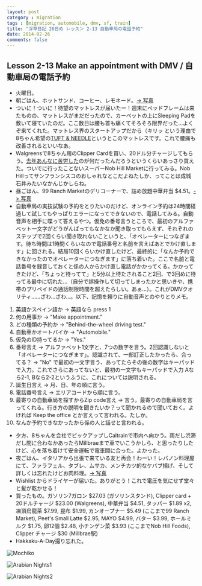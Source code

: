 ```yaml
---
layout: post
category : migration
tags : [migration, automobile, dmv, sf, train]
title: "浮草日記 26日め レッスン 2-13 自動車局の電話予約"
date: 2014-02-26
comments: false
---
```


## Lesson 2-13 Make an appointment with DMV / 自動車局の電話予約

* 火曜日。 &nbsp; 
* 朝ごはん、ホットサンド、コーヒー、レモネード。[-> 写真](http://instagram.com/p/k99UwilDR-/) &nbsp; 
* ついに！ついに！待望のマットレスが届いたー！週末にベッドフレームは来たものの、マットレスがまだだったので、カーペットの上にSleeping Padを敷いて寝ていたのだ。ここ数日は腰も首も痛くてそろそろ限界だった…よくぞ来てくれた。マットレス界のスタートアップだから（キリッ という理由で8ちゃん希望の[TUFT & NEEDLE](https://www.tuftandneedle.com/)というとこのマットレスです。これで腰痛も改善されるといいなあ。
* Walgreensで8ちゃん用のClipper Cardを買い、20ドル分チャージしてもらう。[去年あんなに苦労した](/2013/02/16-sftrip2.html)のが何だったんだろうというくらいあっさり買えた。ついでに行ったことないスーパーNob Hill Marketに行ってみる。Nob Hillってサンフランシスコのおしゃれなとこだよねたしか、ってことは成城石井みたいなかんじかしらね。  
* 昼ごはん、99 Ranch Marketのデリコーナーで、詰め放題中華弁当 $4.51。[-> 写真](http://instagram.com/p/k99bpYFDSK/)
* 自動車局の実技試験の予約をとりたいのだけど、オンライン予約は24時間経過して試してもやっぱりエラーになってできないので、電話してみる。自動音声を相手に喋って答えるやつ。仮免の番号言うところで、最初のアルファベット一文字がどうがんばってもなかなか聞き取ってもらえず、それぞれのステップで2回くらい聞き取れないこというと、「オペレーターにつなぎます。待ち時間は1時間くらいなので電話番号と名前を言えばあとでかけ直します」に回される。結局10回くらいかけ直したけど、最終的に「なんか予約できなかったのでオペレーターにつなぎます」に落ち着いた。ここで名前と電話番号を録音しておくと係の人からかけ直し電話がかかってくる。かかってきたけど、「ちょっと待ってて」と5分以上待たされること2回、で3回めに待ってる最中に切れた…（自分で誤操作して切ってしまったかと思いきや、携帯のプリペイドの通話制限時間を超えたらしい。あぁ…）。これがDMVクオリティ……ざわ…ざわ…。以下、記憶を頼りに自動音声とのやりとりメモ。
1. 英語かスペイン語か -> 英語なら press 1 
2. 何の用事か -> "Make appointment." 
3. どの種類の予約か -> "Behind-the-wheel driving test." 
4. 自動車かオートバイか -> "Automobile." 
5. 仮免のID持ってるか -> "Yes." 
6. 番号言え -> アルファベット1文字と、7つの数字を言う。2回認識しないと「オペレーターにつなぎます」。認識されて、一部訂正したかったら、合ってる？ -> "No" で最初の一文字言う、あってたらその後の数字はキーパッドで入力。これでさらにあってないと、最初の一文字もキーパッドで入力 Aなら2-1, Bなら2-2というふうに、これについては説明される。  
7. 誕生日言え -> 月、日、年の順に言う。&nbsp; 
8. 電話番号言え -> エリアコードから順に言う。&nbsp; 
9. 最寄りの自動車局を探すからZip code言え -> 言う。最寄りの自動車局を言ってくれる。行き方の説明を聞きたいか？って聞かれるので聞いておく。よければ Keep the office とか言えって言われる。たしか。&nbsp; 
10. なんか予約できなかったから係の人と話せと言われる。&nbsp;  
* 夕方、8ちゃんを会社でピックアップしCaltrainで市内へ向かう。雨だし渋滞だし間に合わなかあったらMillbraeまで車でいこうかしら、と思ったりしたけど、心を落ち着けて安全運転で電車間に合った。よかった。
* 夜ごはん、イタリアから出張で来ている友と再会！わーい！レバノン料理屋にて、ファラフェル、タブレ、ムサカ、メンチカツ的なケバブ揚げ、そして詳しくは忘れたけどお肉料理。[-> 写真](http://instagram.com/p/k99j89lDSd/)
* Wishlist からドライヤーが届いた。ありがとう！これで電圧を気にせず堂々と髪が乾かせる！
* 買ったもの。ガソリン7ガロン $27.03 (ガソリンスタンド), Clipper card + 20ドルチャージ $23.00 (Walgreens), 中華弁当 $4.51, タッパー $1.89 x2, 凍頂烏龍茶 $7.99, 昆布 $1.99, カンオープナー $5.49 (ここまで99 Ranch Market), Peet's Small Latte $2.95, MAYO $4.99, バター $3.99, ホールミルク $1.75, 卵12個 $2.48, 小チンゲン菜 $3.93 (ここまでNob Hill Foods), Clipper チャージ $30 (Millbrae駅)
* Hakkaku-A-Day撮り忘れた。

![Mochiko](https://lh3.googleusercontent.com/-94grT18w-OQ/UxPQ8QkujOI/AAAAAAAB7X0/tJPZY90fKB8/w620-h465-no/IMG_20140226_103154.jpg)

![Arabian Nights1](https://lh5.googleusercontent.com/-r7CZm2QLqiQ/UxE8DzQ67aI/AAAAAAAB7UM/7NkojbniLes/w620-h465-no/14+-+3)

![Arabian Nights2](https://lh6.googleusercontent.com/-_uigqLheAf0/UxE8DwtjgAI/AAAAAAAB7UM/3xEU3o3bQPc/w620-h465-no/14+-+2)

